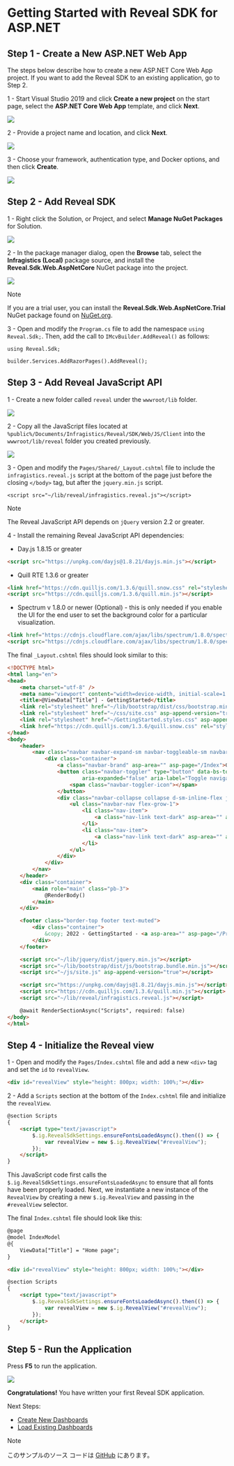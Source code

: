 # Getting Started with Reveal SDK for ASP.NET

## Step 1 - Create a New ASP.NET Web App

The steps below describe how to create a new ASP.NET Core Web App project. If you want to add the Reveal SDK to an existing application, go to Step 2.

1 - Start Visual Studio 2019 and click **Create a new project** on the start page, select the **ASP.NET Core Web App** template, and click **Next**.

![](images/getting-started-new-asp-net-core-web-app-project.jpg)

2 - Provide a project name and location, and click **Next**.

![](images/getting-started-new-asp-net-core-web-app-name.jpg)

3 - Choose your framework, authentication type, and Docker options, and then click **Create**.

![](images/getting-started-new-asp-net-core-web-app-info.jpg)

## Step 2 - Add Reveal SDK

1 - Right click the Solution, or Project, and select **Manage NuGet Packages** for Solution.

![](images/getting-started-nuget-packages-manage.jpg)

2 - In the package manager dialog, open the **Browse** tab, select the **Infragistics (Local)** package source, and install the **Reveal.Sdk.Web.AspNetCore** NuGet package into the project.

![](images/getting-started-nuget-packages-install.jpg)

> [!NOTE]
> If you are a trial user, you can install the **Reveal.Sdk.Web.AspNetCore.Trial** NuGet package found on [NuGet.org](https://www.nuget.org/packages/Reveal.Sdk.Web.AspNetCore.Trial/).

3 - Open and modify the `Program.cs` file to add the namespace `using Reveal.Sdk;`. Then, add the call to `IMcvBuilder.AddReveal()` as follows:

```
using Reveal.Sdk;

builder.Services.AddRazorPages().AddReveal();
```

## Step 3 - Add Reveal JavaScript API

1 - Create a new folder called `reveal` under the `wwwroot/lib` folder.

![](images/asp-net-core-web-app-create-reveal-folder.jpg)

2 - Copy all the JavaScript files located at `%public%/Documents/Infragistics/Reveal/SDK/Web/JS/Client` into the `wwwroot/lib/reveal` folder you created previously.

![](images/asp-net-core-web-app-copy-reveal-files.jpg)

3 - Open and modify the `Pages/Shared/_Layout.cshtml` file to include the `infragistics.reveal.js` script at the bottom of the page just before the closing `</body>` tag, but after the `jquery.min.js` script.

```
<script src="~/lib/reveal/infragistics.reveal.js"></script>
```

> [!NOTE]
> The Reveal JavaScript API depends on `jQuery` version 2.2 or greater.

4 - Install the remaining Reveal JavaScript API dependencies:

- Day.js 1.8.15 or greater

```html
<script src="https://unpkg.com/dayjs@1.8.21/dayjs.min.js"></script>
```

- Quill RTE 1.3.6 or greater

```html
<link href="https://cdn.quilljs.com/1.3.6/quill.snow.css" rel="stylesheet" type="text/css">    
<script src="https://cdn.quilljs.com/1.3.6/quill.min.js"></script>
```

- Spectrum v 1.8.0 or newer (Optional) - this is only needed if you enable the UI for the end user to set the background color for a particular visualization.

``` html
<link href="https://cdnjs.cloudflare.com/ajax/libs/spectrum/1.8.0/spectrum.min.css" rel="stylesheet" type="text/css" >
<script src="https://cdnjs.cloudflare.com/ajax/libs/spectrum/1.8.0/spectrum.min.js"></script>
```

The final `_Layout.cshtml` files should look similar to this:

```html
<!DOCTYPE html>
<html lang="en">
<head>
    <meta charset="utf-8" />
    <meta name="viewport" content="width=device-width, initial-scale=1.0" />
    <title>@ViewData["Title"] - GettingStarted</title>
    <link rel="stylesheet" href="~/lib/bootstrap/dist/css/bootstrap.min.css" />
    <link rel="stylesheet" href="~/css/site.css" asp-append-version="true" />
    <link rel="stylesheet" href="~/GettingStarted.styles.css" asp-append-version="true" />
    <link href="https://cdn.quilljs.com/1.3.6/quill.snow.css" rel="stylesheet" type="text/css">   
</head>
<body>
    <header>
        <nav class="navbar navbar-expand-sm navbar-toggleable-sm navbar-light bg-white border-bottom box-shadow mb-3">
            <div class="container">
                <a class="navbar-brand" asp-area="" asp-page="/Index">GettingStarted</a>
                <button class="navbar-toggler" type="button" data-bs-toggle="collapse" data-bs-target=".navbar-collapse" aria-controls="navbarSupportedContent"
                        aria-expanded="false" aria-label="Toggle navigation">
                    <span class="navbar-toggler-icon"></span>
                </button>
                <div class="navbar-collapse collapse d-sm-inline-flex justify-content-between">
                    <ul class="navbar-nav flex-grow-1">
                        <li class="nav-item">
                            <a class="nav-link text-dark" asp-area="" asp-page="/Index">Home</a>
                        </li>
                        <li class="nav-item">
                            <a class="nav-link text-dark" asp-area="" asp-page="/Privacy">Privacy</a>
                        </li>
                    </ul>
                </div>
            </div>
        </nav>
    </header>
    <div class="container">
        <main role="main" class="pb-3">
            @RenderBody()
        </main>
    </div>

    <footer class="border-top footer text-muted">
        <div class="container">
            &copy; 2022 - GettingStarted - <a asp-area="" asp-page="/Privacy">Privacy</a>
        </div>
    </footer>

    <script src="~/lib/jquery/dist/jquery.min.js"></script>
    <script src="~/lib/bootstrap/dist/js/bootstrap.bundle.min.js"></script>
    <script src="~/js/site.js" asp-append-version="true"></script>

    <script src="https://unpkg.com/dayjs@1.8.21/dayjs.min.js"></script>
    <script src="https://cdn.quilljs.com/1.3.6/quill.min.js"></script>
    <script src="~/lib/reveal/infragistics.reveal.js"></script>

    @await RenderSectionAsync("Scripts", required: false)
</body>
</html>
```

## Step 4 - Initialize the Reveal view

1 - Open and modify the `Pages/Index.cshtml` file and add a new `<div>` tag and set the `id` to `revealView`.

```html
<div id="revealView" style="height: 800px; width: 100%;"></div>
```

2 - Add a `Scripts` section at the bottom of the `Index.cshtml` file and initialize the `revealView`.

```html
@section Scripts
{
    <script type="text/javascript">
        $.ig.RevealSdkSettings.ensureFontsLoadedAsync().then(() => {
            var revealView = new $.ig.RevealView("#revealView");
        });        
    </script>
}
```

This JavaScript code first calls the `$.ig.RevealSdkSettings.ensureFontsLoadedAsync` to ensure that all fonts have been properly loaded. Next, we instantiate a new instance of the `RevealView` by creating a new `$.ig.RevealView` and passing in the `#revealView` selector.

The final `Index.cshtml` file should look like this:

```html
@page
@model IndexModel
@{
    ViewData["Title"] = "Home page";
}

<div id="revealView" style="height: 800px; width: 100%;"></div>

@section Scripts
{
    <script type="text/javascript">
        $.ig.RevealSdkSettings.ensureFontsLoadedAsync().then(() => {
            var revealView = new $.ig.RevealView("#revealView");
        });        
    </script>
}
```
## Step 5 - Run the Application

Press **F5** to run the application.

![](images/asp-net-core-web-app-running.jpg)

**Congratulations!** You have written your first Reveal SDK application.

Next Steps:
- [Create New Dashboards](creating-dashboards.md)
- [Load Existing Dashboards](loading-dashboards.md)

> [!NOTE]
> このサンプルのソース コードは [GitHub](https://github.com/RevealBi/sdk-samples-aspnetcore/tree/main/01-GettingStarted-WebApp) にあります。